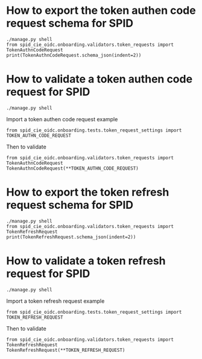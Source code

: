 # How to export the token authen code request schema for SPID

````
./manage.py shell
from spid_cie_oidc.onboarding.validators.token_requests import TokenAuthnCodeRequest
print(TokenAuthnCodeRequest.schema_json(indent=2))
````

# How to validate a token authen code request for SPID

````
./manage.py shell
````
Import a token authen code request example
````
from spid_cie_oidc.onboarding.tests.token_request_settings import TOKEN_AUTHN_CODE_REQUEST
````
Then to validate
````
from spid_cie_oidc.onboarding.validators.token_requests import TokenAuthnCodeRequest
TokenAuthnCodeRequest(**TOKEN_AUTHN_CODE_REQUEST)
````

# How to export the token refresh request schema for SPID

````
./manage.py shell
from spid_cie_oidc.onboarding.validators.token_requests import TokenRefreshRequest
print(TokenRefreshRequest.schema_json(indent=2))
````

# How to validate a token refresh request for SPID

````
./manage.py shell
````
Import a token refresh request example
````
from spid_cie_oidc.onboarding.tests.token_request_settings import TOKEN_REFRESH_REQUEST
````
Then to validate
````
from spid_cie_oidc.onboarding.validators.token_requests import TokenRefreshRequest
TokenRefreshRequest(**TOKEN_REFRESH_REQUEST)
````


